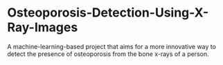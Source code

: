 # Osteoporosis-Detection-Using-X-Ray-Images
A machine-learning-based project that aims for a more innovative way to detect the presence of osteoporosis from the bone x-rays of a person.
